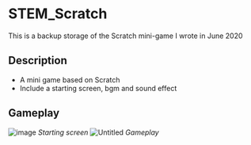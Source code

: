 # STEM_Scratch
This is a backup storage of the Scratch mini-game I wrote in June 2020
## Description
- A mini game based on Scratch
- Include a starting screen, bgm and sound effect
## Gameplay
![image](https://user-images.githubusercontent.com/55287269/193776144-ab13800f-9099-4a58-b1c3-3849011b93a0.png)
*Starting screen*
![Untitled](https://user-images.githubusercontent.com/55287269/193777886-9261b3ed-06d6-4e87-b157-604d5a03be4a.png)
*Gameplay*
